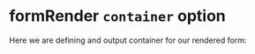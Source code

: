 # formRender `container` option

Here we are defining and output container for our rendered form:
<p data-height="360" data-theme-id="22927" data-slug-hash="vKpPbz" data-default-tab="js,result" data-user="kevinchappell" data-embed-version="2" class="codepen"></p>
